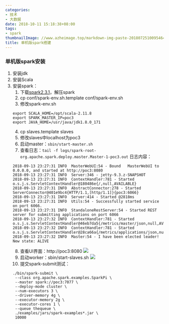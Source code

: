 ```yaml
---
categories:
- 技术
- 大数据
date: 2018-10-11 15:18:38+08:00
tags:
- spark
thumbnailImage: //www.azheimage.top/markdown-img-paste-20180725100954649.png
title: 单机版spark搭建
---
```

### 单机版spark安装
<!--more-->
1. 安装jdk
2. 安装Scala
3. 安装spark：
   1. 下载[spark2.3.1](https://archive.apache.org/dist/spark/spark-2.3.1/spark-2.3.1-bin-hadoop2.6.tgz)，解压spark
   2. cp conf/spark-env.sh.template conf/spark-env.sh
   3. 修改spark-env.sh
   ```
   export SCALA_HOME=/opt/scala-2.11.8
   export SPARK_MASTER_IP=poc3
   export JAVA_HOME=/usr/java/jdk1.8.0_171
   ```
   4. cp slaves.template slaves
   5. 修改slaves中localhost为poc3
   6. 启动master：`sbin/start-master.sh`
   7. 查看日志：`tail -f logs/spark-root-org.apache.spark.deploy.master.Master-1-poc3.out`
   日志内容：
   ```
   2018-09-13 23:27:31 INFO  MasterWebUI:54 - Bound   MasterWebUI to 0.0.0.0, and started at http://poc3:8080
   2018-09-13 23:27:31 INFO  Server:346 - jetty-9.3.z-SNAPSHOT
   2018-09-13 23:27:31 INFO  ContextHandler:781 - Started o.s.j.s.ServletContextHandler@180486e{/,null,AVAILABLE}
   2018-09-13 23:27:31 INFO  AbstractConnector:278 - Started ServerConnector@401e9bc4{HTTP/1.1,[http/1.1]}{poc3:6066}
   2018-09-13 23:27:31 INFO  Server:414 - Started @2818ms
   2018-09-13 23:27:31 INFO  Utils:54 - Successfully started service on port 6066.
   2018-09-13 23:27:31 INFO  StandaloneRestServer:54 - Started REST server for submitting applications on port 6066
   2018-09-13 23:27:32 INFO  ContextHandler:781 - Started o.s.j.s.ServletContextHandler@46eb7da5{/metrics/master/json,null,AVAILABLE,@Spark}
   2018-09-13 23:27:32 INFO  ContextHandler:781 - Started o.s.j.s.ServletContextHandler@28ca66a{/metrics/applications/json,null,AVAILABLE,@Spark}
   2018-09-13 23:27:32 INFO  Master:54 - I have been elected leader! New state: ALIVE
   ```
   8. 查看UI界面：http://poc3:8080
   ![](https://www.azheimage.top/markdown-img-paste-20180913233350912.png)
   9. 启动worker：sbin/start-slaves.sh
   ![](https://www.azheimage.top/markdown-img-paste-20180913233618709.png)
   10. 提交spark-submit测试：
   ```
   ./bin/spark-submit \
    --class org.apache.spark.examples.SparkPi \
    --master spark://poc3:7077 \
    --deploy-mode cluster \
    --num-executors 3 \
    --driver-memory 4g \
    --executor-memory 2g \
    --executor-cores 1 \
    --queue thequeue \
    ./examples/jars/spark-examples*.jar \
    10000
   ```
